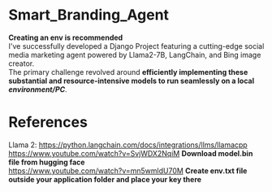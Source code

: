 # Smart_Branding_Agent
**Creating an env is recommended**<br>
I've successfully developed a Django Project featuring a cutting-edge social media marketing agent powered by Llama2-7B, LangChain, and Bing image creator.<br> 
The primary challenge revolved around **efficiently implementing these substantial and resource-intensive models to run seamlessly on a local _environment/PC_**.

# References
Llama 2: https://python.langchain.com/docs/integrations/llms/llamacpp<br>
https://www.youtube.com/watch?v=SvjWDX2NqiM **Download model.bin file from hugging face** <br> 
https://www.youtube.com/watch?v=mn5wmldU70M  **Create env.txt file outside your application folder and place your key there**<br> 
